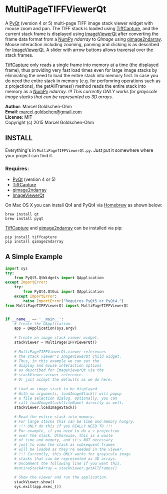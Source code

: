 # MultiPageTIFFViewerQt

A [PyQt](https://www.riverbankcomputing.com/software/pyqt/intro) (version 4 or 5) multi-page TIFF image stack viewer widget with mouse zoom and pan. The TIFF stack is loaded using [TiffCapture](https://github.com/cdw/TiffCapture), and the current stack frame is displayed using [ImageViewerQt](https://github.com/marcel-goldschen-ohm/ImageViewerQt) after converting the frame data format from a [NumPy](http://www.numpy.org) *ndarray* to *QImage* using [qimage2ndarray](https://github.com/hmeine/qimage2ndarray). Mouse interaction including zooming, panning and clicking is as described for [ImageViewerQt](https://github.com/marcel-goldschen-ohm/ImageViewerQt). A slider with arrow buttons allows traversal over the stack frames.

[TiffCapture](https://github.com/cdw/TiffCapture) only reads a single frame into memory at a time (the displayed frame), thus providing very fast load times even for large image stacks by eliminating the need to load the entire stack into memory first. In case you do need the entire stack in memory (e.g. for perfomring operations such as z projections), the getAllFrames() method reads the entire stack into memory as a [NumPy](http://www.numpy.org) *ndarray*. *!!! This currently ONLY works for grayscale image stacks that can be represented as 3D arrays.*

**Author**: Marcel Goldschen-Ohm  
**Email**:  <marcel.goldschen@gmail.com>  
**License**: MIT  
Copyright (c) 2015 Marcel Goldschen-Ohm  

## INSTALL

Everything's in `MultiPageTIFFViewerQt.py`. Just put it somewhere where your project can find it.

### Requires:

* [PyQt](https://www.riverbankcomputing.com/software/pyqt/intro) (version 4 or 5)
* [TiffCapture](https://github.com/cdw/TiffCapture)
* [qimage2ndarray](https://github.com/hmeine/qimage2ndarray)
* [ImageViewerQt](https://github.com/marcel-goldschen-ohm/ImageViewerQt)

On Mac OS X you can install Qt4 and PyQt4 via [Homebrew](http://brew.sh) as shown below:

    brew install qt
    brew install pyqt

[TiffCapture](https://github.com/cdw/TiffCapture) and [qimage2ndarray](https://github.com/hmeine/qimage2ndarray) can be installed via pip:

    pip install tiffcapture
    pip install qimage2ndarray

## A Simple Example

```python
import sys
try:
    from PyQt5.QtWidgets import QApplication
except ImportError:
    try:
        from PyQt4.QtGui import QApplication
    except ImportError:
        raise ImportError("Requires PyQt5 or PyQt4.")
from MultiPageTIFFViewerQt import MultiPageTIFFViewerQt


if __name__ == '__main__':
    # Create the QApplication.
    app = QApplication(sys.argv)
        
    # Create an image stack viewer widget.
    stackViewer = MultiPageTIFFViewerQt()
    
    # MultiPageTIFFViewerQt.viewer references
    # the stack viewer's ImageViewerQt child widget.
    # Thus, in this example we can set the
    # display and mouse interaction options
    # as described for ImageViewerQt via the
    # stackViewer.viewer reference.
    # Or just accept the defaults as we do here.
        
    # Load an image stack to be displayed.
    # With no arguments, loadImageStack() will popup
    # a file selection dialog. Optionally, you can
    # call loadImageStack(fileName) directly as well.
    stackViewer.loadImageStack()
    
    # Read the entire stack into memory.
    # For large stacks this can be time and memory hungry.
    # !!! ONLY do this if you REALLY NEED TO !!!
    # For example, if you need to do a z projection
    # over the stack. Otherwise, this is a waste
    # of time and memory, and it's NOT necessary
    # just to view the stack as subsequent frames
    # will be loaded as they're needed in the viewer.
    # !!! Currently, this ONLY works for grayscale image
    # stacks that can be represented as 3D arrays.
    # Uncomment the following line if you want this.
    #entireStackArray = stackViewer.getAllFrames()
        
    # Show the viewer and run the application.
    stackViewer.show()
    sys.exit(app.exec_())
```
